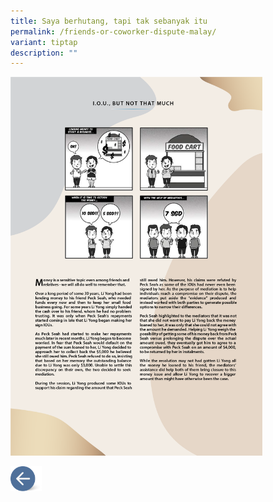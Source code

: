 ```yaml
---
title: Saya berhutang, tapi tak sebanyak itu
permalink: /friends-or-coworker-dispute-malay/
variant: tiptap
description: ""
---
```

<p></p>
<div class="isomer-image-wrapper">
<img style="width: 80%;" height="auto" width="100%" alt="" src="/images/MEDIATION STORIES/Friends_Story_1.png">
</div>
<p></p><a class="isomer-image-wrapper" href="/disputes-suitable-for-mediation-malay/"><img style="width: 10%;" height="auto" width="100%" alt="" src="/images/MEDIATION STORIES/Back_button.png"></a>
<p></p>